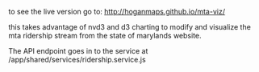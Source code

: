 to see the live version go to: http://hoganmaps.github.io/mta-viz/

this takes advantage of nvd3 and d3 charting to modify and visualize the mta ridership stream from the state of marylands website.

The API endpoint goes in to the service at /app/shared/services/ridership.service.js

